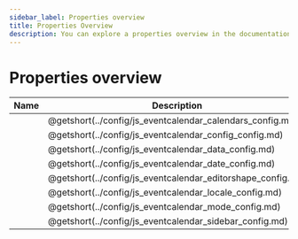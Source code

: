 ```yaml
---
sidebar_label: Properties overview
title: Properties Overview
description: You can explore a properties overview in the documentation of the DHTMLX JavaScript Event Calendar library. Browse developer guides and API reference, try out code examples and live demos, and download a free 30-day evaluation version of DHTMLX Event Calendar.
---
```


# Properties overview

| Name                                                | Description                                                |
| --------------------------------------------------- | ---------------------------------------------------------- |
| [](../config/js_eventcalendar_calendars_config.md)  | @getshort(../config/js_eventcalendar_calendars_config.md)  |
| [](../config/js_eventcalendar_config_config.md)     | @getshort(../config/js_eventcalendar_config_config.md)     |
| [](../config/js_eventcalendar_data_config.md)       | @getshort(../config/js_eventcalendar_data_config.md)       |
| [](../config/js_eventcalendar_date_config.md)       | @getshort(../config/js_eventcalendar_date_config.md)       |
| [](../config/js_eventcalendar_editorshape_config.md)| @getshort(../config/js_eventcalendar_editorshape_config.md)|
| [](../config/js_eventcalendar_locale_config.md)     | @getshort(../config/js_eventcalendar_locale_config.md)     |
| [](../config/js_eventcalendar_mode_config.md)       | @getshort(../config/js_eventcalendar_mode_config.md)       |
| [](../config/js_eventcalendar_sidebar_config.md)    | @getshort(../config/js_eventcalendar_sidebar_config.md)    |
